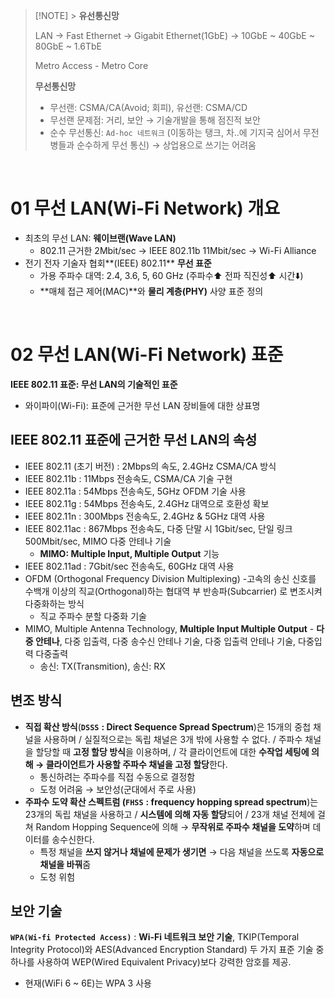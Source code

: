 > [!NOTE] > **유선통신망**
>
> LAN → Fast Ethernet → Gigabit Ethernet(1GbE) → 10GbE ~ 40GbE ~ 80GbE ~ 1.6TbE
>
> Metro Access - Metro Core
>
> **무선통신망**
>
> - 무선랜: CSMA/CA(Avoid; 회피), 유선랜: CSMA/CD
> - 무선랜 문제점: 거리, 보안 → 기술개발을 통해 점진적 보안
> - 순수 무선통신: `Ad-hoc 네트워크` (이동하는 탱크, 차..에 기지국 심어서 무전병들과 순수하게 무선 통신) → 상업용으로 쓰기는 어려움

<br />

# 01 무선 LAN(Wi-Fi Network) 개요

- 최초의 무선 LAN: **웨이브랜(Wave LAN)**
  - 802.11 근거한 2Mbit/sec → IEEE 802.11b 11Mbit/sec → Wi-Fi Alliance
- 전기 전자 기술자 협회**(IEEE) 802.11** **무선 표준**
  - 가용 주파수 대역: 2.4, 3.6, 5, 60 GHz (주파수⬆️ 전파 직진성⬆️ 시간⬇️)
  - **매체 접근 제어(MAC)**와 **물리 계층(PHY)** 사양 표준 정의

<br />

# 02 무선 LAN(Wi-Fi Network) 표준

**IEEE 802.11 표준: 무선 LAN의 기술적인 표준**

- 와이파이(Wi-Fi): 표준에 근거한 무선 LAN 장비들에 대한 상표명

## IEEE 802.11 표준에 근거한 무선 LAN의 속성

- IEEE 802.11 (초기 버전) : 2Mbps의 속도, 2.4GHz CSMA/CA 방식
- IEEE 802.11b : 11Mbps 전송속도, CSMA/CA 기술 구현
- IEEE 802.11a : 54Mbps 전송속도, 5GHz OFDM 기술 사용
- IEEE 802.11g : 54Mbps 전송속도, 2.4GHz 대역으로 호환성 확보
- IEEE 802.11n : 300Mbps 전송속도, 2.4GHz & 5GHz 대역 사용
- IEEE 802.11ac : 867Mbps 전송속도, 다중 단말 시 1Gbit/sec, 단일 링크 500Mbit/sec, MIMO 다중 안테나 기술
  - **MIMO: Multiple Input, Multiple Output** 기능
- IEEE 802.11ad : 7Gbit/sec 전송속도, 60GHz 대역 사용
- OFDM (Orthogonal Frequency Division Multiplexing) -고속의 송신 신호를 수백개 이상의 직교(Orthogonal)하는 협대역 부 반송파(Subcarrier) 로 변조시켜 다중화하는 방식
  - 직교 주파수 분할 다중화 기술
- MIMO, Multiple Antenna Technology, **Multiple Input Multiple Output** - **다중 안테나**, 다중 입출력, 다중 송수신 안테나 기술, 다중 입출력 안테나 기술, 다중입력 다중출력
  - 송신: TX(Transmition), 송신: RX

## 변조 방식

- **직접 확산 방식**(**`DSSS`** **: Direct Sequence Spread Spectrum**)은 15개의 중첩 채널을 사용하며 / 실질적으로는 독립 채널은 3개 밖에 사용할 수 없다. / 주파수 채널을 할당할 때 **고정 할당 방식**을 이용하며, / 각 클라이언트에 대한 **수작업 세팅에 의해 → 클라이언트가 사용할 주파수 채널을 고정 할당**한다.
  - 통신하려는 주파수를 직접 수동으로 결정함
  - 도청 어려움 → 보안성(군대에서 주로 사용)
- **주파수 도약 확산 스펙트럼 (`FHSS`** **: frequency hopping spread spectrum**)는 23개의 독립 채널을 사용하고 / **시스템에 의해 자동 할당**되어 / 23개 채널 전체에 걸쳐 Random Hopping Sequence에 의해 → **무작위로 주파수 채널을 도약**하며 데이터를 송수신한다.
  - 특정 채널을 **쓰지 않거나 채널에 문제가 생기면** → 다음 채널을 쓰도록 **자동으로 채널을 바꿔**줌
  - 도청 위험

## 보안 기술

**`WPA(Wi-fi Protected Access)`** : **Wi-Fi 네트워크 보안 기술**, TKIP(Temporal Integrity Protocol)와 AES(Advanced Encryption Standard) 두 가지 표준 기술 중 하나를 사용하여 WEP(Wired Equivalent Privacy)보다 강력한 암호를 제공.

- 현재(WiFi 6 ~ 6E)는 WPA 3 사용
